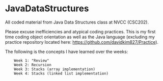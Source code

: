 # JavaDataStructures
All coded material from Java Data Structures class at NVCC (CSC202).

Please excuse inefficiencies and atypical coding practices. This is my first time coding object orientation as well as the Java 
language (excluding my practice repository located here: https://github.com/davidkim827/Practice).

The following is the concepts I have learned over the weeks:

		Week 1: "Review"
		Week 2: Recursion
		Week 3: Stacks (array implementation)
		Week 4: Stacks (linked list implementation)
